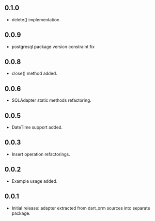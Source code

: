 0.1.0
-----

- delete() implementation.

0.0.9
-----

- postgresql package version constraint fix

0.0.8
-----

- close() method added.

0.0.6
-----

- SQLAdapter static methods refactoring.

0.0.5
-----

- DateTime support added.

0.0.3
-----

- Insert operation refactorings.

0.0.2
-----

- Example usage added.

0.0.1
-----

- Initial release: adapter extracted from dart_orm sources
  into separate package.
